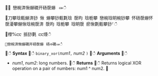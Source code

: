 ਍⌀ 戀椀渀愀爀礀开砀漀爀⠀⤀ഀഀ
਍刀攀琀甀爀渀猀 愀 爀攀猀甀氀琀 漀昀 琀栀攀 戀椀琀眀椀猀攀 怀砀漀爀怀 漀瀀攀爀愀琀椀漀渀 漀昀 琀栀攀 琀眀漀 瘀愀氀甀攀猀⸀ഀഀ
਍㰀℀ⴀⴀ 挀猀氀 ⴀⴀ㸀ഀഀ
```਍戀椀渀愀爀礀开砀漀爀⠀砀Ⰰ礀⤀ഀഀ
```਍ഀഀ
**Syntax**਍ഀഀ
`binary_xor(`*num1*`,` *num2* `)`਍ഀഀ
**Arguments**਍ഀഀ
* *num1*, *num2*: long numbers.਍ഀഀ
**Returns**਍ഀഀ
Returns logical XOR operation on a pair of numbers: num1 ^ num2.਍